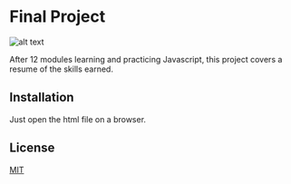 # Final Project

![alt text](https://upload.wikimedia.org/wikipedia/commons/thumb/9/99/Unofficial_JavaScript_logo_2.svg/480px-Unofficial_JavaScript_logo_2.svg.png)

After 12 modules learning and practicing Javascript, this project covers a resume of the skills earned.

## Installation

Just open the html file on a browser.

## License

[MIT](https://choosealicense.com/licenses/mit/)
